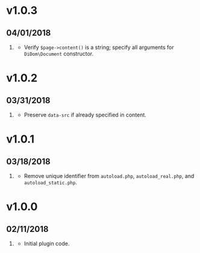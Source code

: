 # v1.0.3
## 04/01/2018

1. [](#bugfix)
    * Verify `$page->content()` is a string; specify all arguments for `DiDom\Document` constructor.

# v1.0.2
## 03/31/2018

1. [](#bugfix)
    * Preserve `data-src` if already specified in content.

# v1.0.1
##  03/18/2018

1. [](#bugfix)
    * Remove unique identifier from `autoload.php`, `autoload_real.php`, and `autoload_static.php`.

# v1.0.0
##  02/11/2018

1. [](#new)
    * Initial plugin code.
